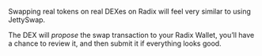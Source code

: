 Swapping real tokens on real DEXes on Radix will feel very similar to using JettySwap.

The DEX will _propose_ the swap transaction to your Radix Wallet, you’ll have a chance to review it, and then submit it if everything looks good.
